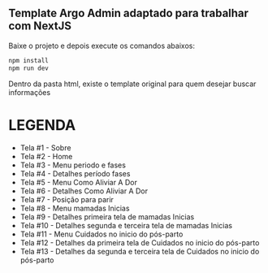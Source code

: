 ## Template Argo Admin adaptado para trabalhar com NextJS

Baixe o projeto e depois execute os comandos abaixos:

```bash
npm install
npm run dev
```

Dentro da pasta html, existe o template original para quem desejar buscar informações


# LEGENDA

- Tela #1 - Sobre
- Tela #2 - Home
- Tela #3 - Menu periodo e fases
- Tela #4 -  Detalhes período fases
- Tela #5 - Menu Como Aliviar A Dor 
- Tela #6 - Detalhes Como Aliviar A Dor 
- Tela #7 - Posição para parir
- Tela #8 - Menu mamadas Inicias
- Tela #9 - Detalhes primeira tela de mamadas Inicias
- Tela #10 - Detalhes segunda e terceira tela de mamadas Inicias
- Tela #11 - Menu Cuidados no inicio do pós-parto
- Tela #12 - Detalhes da primeira tela de Cuidados no inicio do pós-parto
- Tela #13 - Detalhes da segunda e terceira tela de Cuidados no inicio do pós-parto